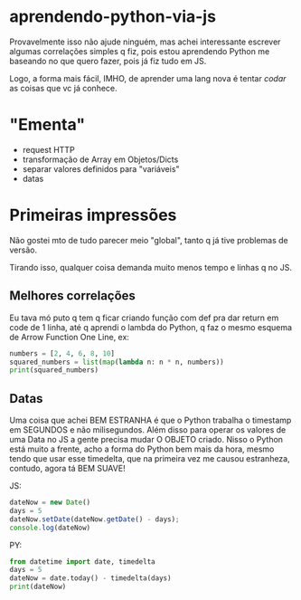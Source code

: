 # aprendendo-python-via-js

Provavelmente isso não ajude ninguém, mas achei interessante escrever algumas correlações simples q fiz,
pois estou aprendendo Python me baseando no que quero fazer, pois já fiz tudo em JS.

Logo, a forma mais fácil, IMHO, de aprender uma lang nova é tentar *codar* as coisas que vc já conhece.


# "Ementa"

- request HTTP
- transformação de Array em Objetos/Dicts
- separar valores definidos para "variáveis"
- datas

# Primeiras impressões

Não gostei mto de tudo parecer meio "global", tanto q já tive problemas de versão.

Tirando isso, qualquer coisa demanda muito menos tempo e linhas q no JS.

## Melhores correlações

Eu tava mó puto q tem q ficar criando função com def pra dar return em code de 1 linha, 
até q aprendi o lambda do Python, q faz o mesmo esquema de Arrow Function One Line, ex:

```py
numbers = [2, 4, 6, 8, 10]
squared_numbers = list(map(lambda n: n * n, numbers))
print(squared_numbers)
```


## Datas

Uma coisa que achei BEM ESTRANHA é que o Python trabalha o timestamp em SEGUNDOS e não milisegundos.
Além disso para operar os valores de uma Data no JS a gente precisa mudar O OBJETO criado.
Nisso o Python está muito a frente, acho a forma do Python bem mais da hora, mesmo tendo que usar
esse timedelta, que na primeira vez me causou estranheza, contudo, agora tá BEM SUAVE!

JS: 

```js
dateNow = new Date()
days = 5
dateNow.setDate(dateNow.getDate() - days);
console.log(dateNow)
```

PY:

```py
from datetime import date, timedelta
days = 5
dateNow = date.today() - timedelta(days)
print(dateNow)
```

